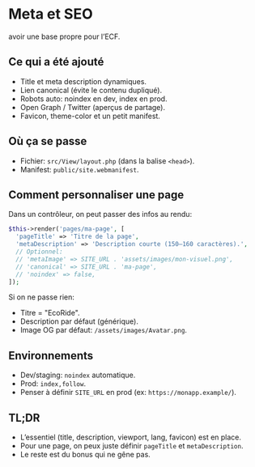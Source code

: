 # Meta et SEO

avoir une base propre pour l’ECF.

## Ce qui a été ajouté
- Title et meta description dynamiques.
- Lien canonical (évite le contenu dupliqué).
- Robots auto: noindex en dev, index en prod.
- Open Graph / Twitter (aperçus de partage).
- Favicon, theme-color et un petit manifest.

## Où ça se passe
- Fichier: `src/View/layout.php` (dans la balise `<head>`).
- Manifest: `public/site.webmanifest`.

## Comment personnaliser une page
Dans un contrôleur, on peut passer des infos au rendu:

```php
$this->render('pages/ma-page', [
  'pageTitle' => 'Titre de la page',
  'metaDescription' => 'Description courte (150–160 caractères).',
  // Optionnel:
  // 'metaImage' => SITE_URL . 'assets/images/mon-visuel.png',
  // 'canonical' => SITE_URL . 'ma-page',
  // 'noindex' => false,
]);
```

Si on ne passe rien:
- Titre = "EcoRide".
- Description par défaut (générique).
- Image OG par défaut: `/assets/images/Avatar.png`.

## Environnements
- Dev/staging: `noindex` automatique.
- Prod: `index,follow`.
- Penser à définir `SITE_URL` en prod (ex: `https://monapp.example/`).

## TL;DR
- L’essentiel (title, description, viewport, lang, favicon) est en place.
- Pour une page, on peux juste définir `pageTitle` et `metaDescription`.
- Le reste est du bonus qui ne gêne pas.
